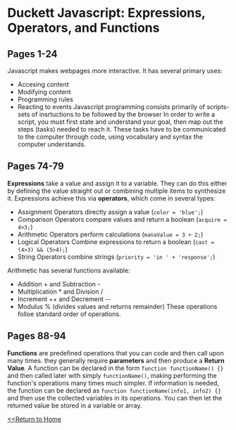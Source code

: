 # Duckett Javascript: Expressions, Operators, and Functions 
## Pages 1-24
Javascript makes webpages more interactive. It has several primary uses:
- Accesing content
- Modifying content
- Programming rules
- Reacting to events
Javascript programming consists primarily of scripts- sets of insrtuctions to be followed by the browser
In order to write a script, you must first state and understand your goal, then map out the steps (tasks) needed to reach it. 
These tasks have to be communicated to the computer through code, using vocabulary and syntax the computer understands. 

## Pages 74-79
**Expressions** take a value and assign it to a variable. They can do this either by defining the value straight out or combining multiple items to synthesize it. 
Expressions achieve this via **operators**, which come in several types:
- Assignment Operators directly assign a value (`color = 'blue';`)
- Comparison Operators compare values and return a boolean (`acquire = 4>3;`)
- Arithmetic Operators perform calculations (`manaValue = 3 + 2;`)
- Logical Operators Combine expressions to return a boolean (`cast = (4>3) && (5>4);`)
- String Operators combine strings (`priority = 'in ' + 'response';`)

Arithmetic has several functions available:
- Addition + and Subtraction -
- Multiplication * and Division / 
- Increment ++ and Decrement --
- Modulus % (divides values and returns remainder)
These operations folloe standard order of operations. 

## Pages 88-94
**Functions** are predefined operations that you can code and then call upon many times. they generally require **parameters** and then produce a **Return Value**.
A function can be declared in the form 
`function functionName() {}` 
and then called later with simply `functionName()`, making performing the function's operations many times much simpler.
If information is needed, the function can be declared as `function functionName(info1, info2) {}` and then use the collected variables in its operations. 
You can then let the returned value be stored in a variable or array. 

[<<Return to Home](README.md)